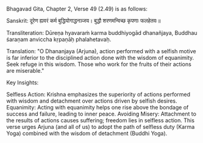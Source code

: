 Bhagavad Gita, Chapter 2, Verse 49 (2.49) is as follows:

Sanskrit: दूरेण ह्यवरं कर्म बुद्धियोगाद्धनञ्जय।
बुद्धौ शरणमन्विच्छ कृपणाः फलहेतवः॥

Transliteration: Dūreṇa hyavaraṁ karma buddhiyogād dhanañjaya,
Buddhau śaraṇam anviccha kṛpaṇāḥ phalahetavaḥ.

Translation: "O Dhananjaya (Arjuna), action performed with a selfish motive is far inferior to the disciplined action done with the wisdom of equanimity. Seek refuge in this wisdom. Those who work for the fruits of their actions are miserable."

Key Insights:

Selfless Action: Krishna emphasizes the superiority of actions performed with wisdom and detachment over actions driven by selfish desires.
Equanimity: Acting with equanimity helps one rise above the bondage of success and failure, leading to inner peace.
Avoiding Misery: Attachment to the results of actions causes suffering; freedom lies in selfless action.
This verse urges Arjuna (and all of us) to adopt the path of selfless duty (Karma Yoga) combined with the wisdom of detachment (Buddhi Yoga).
